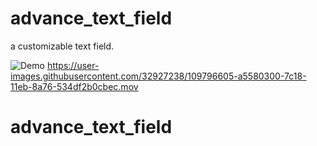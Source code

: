 
# advance_text_field

a customizable text field.

![Demo](https://user-images.githubusercontent.com/32927238/109797078-40e97380-7c19-11eb-8e91-bec72b5bbffd.gif)
https://user-images.githubusercontent.com/32927238/109796605-a5580300-7c18-11eb-8a76-534df2b0cbec.mov


# advance_text_field
